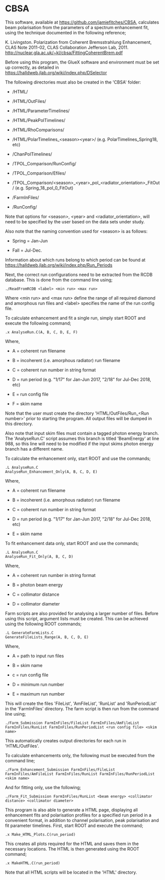 # CBSA

This software, available at https://github.com/jamiefitches/CBSA, calculates beam polarisation from the parameters of a spectrum enhancement fit, using the technique documented in the following reference;

K. Livingston. Polarization from Coherent Bremsstrahlung Enhancement, CLAS Note 2011-02, CLAS Collaboration Jefferson Lab, 2011.
http://nuclear.gla.ac.uk/~kl/cbsa/FittingCoherentBrem.pdf

Before using this program, the GlueX software and environment must be set up correctly, as detailed in https://halldweb.jlab.org/wiki/index.php/DSelector

The following directories must also be created in the 'CBSA' folder:

- /HTML/

- /HTML/OutFiles/

- /HTML/ParameterTimelines/

- /HTML/PeakPolTimelines/

- /HTML/RhoComparisons/

- /HTML/PolarTimelines_\<season\>\<year\>/ (e.g. PolarTimelines_Spring18, etc)
 
- /ChanPolTimelines/

- /TPOL_Comparison/RunConfig/

- /TPOL_Comparison/Efiles/

- /TPOL_Comparison/\<season\>_\<year\>\_pol\_\<radiator\_orientation\>\_FitOut/ (e.g. Spring\_18\_pol\_0\_FitOut)
 
- /FarmInFiles/

- /RunConfig/

Note that options for \<season\>, \<year\> and \<radiator\_orientation\>, will need to be specified by the user based on the data sets under study. 

Also note that the naming convention used for \<season\> is as follows:

- Spring = Jan-Jun 

- Fall = Jul-Dec. 

Information about which runs belong to which period can be found at https://halldweb.jlab.org/wiki/index.php/Run_Periods

Next, the correct run configurations need to be extracted from the RCDB database. This is done from the command line using;

```
./ReadFromRCDB <label> <min run> <max run>
```

Where \<min run\> and \<max run\> define the range of all required diamond and amorphous run files and \<label\> specifies the name of the run config file.

To calculate enhancement and fit a single run, simply start ROOT and execute the following command;

```
.x AnalyseRun.C(A, B, C, D, E, F)
```

Where,

- A = coherent run filename

- B = incoherent (i.e. amorphous radiator) run filename

- C = coherent run number in string format

- D = run period (e.g. "1/17" for Jan-Jun 2017, "2/18" for Jul-Dec 2018, etc)

- E = run config file

- F = skim name

Note that the user must create the directory 'HTML/OutFiles/Run_\<Run number\>' prior to starting the program. All output files will be dumped in this directory.

Also note that input skim files must contain a tagged photon energy branch. The 'AnalyseRun.C' script assumes this branch is titled 'BeamEnergy' at line 988, so this line will need to be modified if the input skims photon energy branch has a different name. 

To calculate the enhancement only, start ROOT and use the commands;

```
.L AnalyseRun.C
AnalyseRun_Enhancement_Only(A, B, C, D, E) 
```

Where,

- A = coherent run filename

- B = incoherent (i.e. amorphous radiator) run filename

- C = coherent run number in string format

- D = run period (e.g. "1/17" for Jan-Jun 2017, "2/18" for Jul-Dec 2018, etc)

- E = skim name

To fit enhancement data only, start ROOT and use the commands;

```
.L AnalyseRun.C
AnalyseRun_Fit_Only(A, B, C, D) 
```

Where,

- A = coherent run number in string format

- B = photon beam energy

- C = collimator distance

- D = collimator diameter

Farm scripts are also provided for analysing a larger number of files. Before using this script, argument lists must be created. This can be achieved using the following ROOT commands;

```
.L GenerateFarmLists.C
GenerateFileLists_Range(A, B, C, D, E)
```

Where,

- A = path to input run files

- B = skim name

- c = run config file

- D = minimum run number

- E = maximum run number

This will create the files 'FileList', 'AmFileList', 'RunList' and 'RunPeriodList' in the 'FarmInFiles' directory. The farm script is then run from the command line using;

```
./Farm_Submission FarmInFiles/FileList FarmInFiles/AmFileList FarmInFiles/RunList FarmInFiles/RunPeriodList <run config file> <skim name>
 ```
 
This automatically creates output directories for each run in 'HTML/OutFiles'. 

To calculate enhancements only, the following must be executed from the command line;  

```
./Farm_Enhancement_Submission FarmInFiles/FileList FarmInFiles/AmFileList FarmInFiles/RunList FarmInFiles/RunPeriodList <skim name>
```

And for fitting only, use the following;

```
./Farm_Fit_Submission FarmInFiles/RunList <beam energy> <collimator distance> <collimator diameter>
```

This program is also able to generate a HTML page, displaying all enhancement fits and polarisation profiles for a specified run period in a convenient format, in addition to channel polarisation, peak polarisation and fit parameter timelines. First, start ROOT and execute the command;

```
.x Make_HTML_Plots.C(run_period) 
```

This creates all plots required for the HTML and saves them in the necessary locations. The HTML is then generated using the ROOT command;

```
.x MakeHTML.C(run_period)
```

Note that all HTML scripts will be located in the 'HTML' directory. 
 
